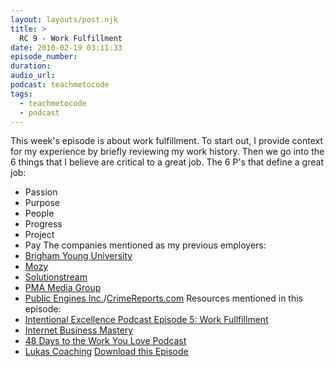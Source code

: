 ```yaml
---
layout: layouts/post.njk
title: >
  RC 9 - Work Fulfillment
date: 2010-02-19 03:11:33
episode_number:
duration:
audio_url:
podcast: teachmetocode
tags:
  - teachmetocode
  - podcast
---
```


This week's episode is about work fulfillment. To start out, I provide context for my experience by briefly reviewing my work history. Then we go into the 6 things that I believe are critical to a great job. The 6 P's that define a great job:

- Passion
- Purpose
- People
- Progress
- Project
- Pay
  <!--more-->The companies mentioned as my previous employers:
- [Brigham Young University](http://byu.edu)
- [Mozy](http://mozy.com)
- [Solutionstream](http://solutionstream.com)
- [PMA Media Group](http://pmamediagroup.com)
- [Public Engines Inc.](http://publicengines.com/)/[CrimeReports.com](http://crimereports.com)
  Resources mentioned in this episode:
- [Intentional Excellence Podcast Episode 5: Work Fullfillment](http://intentionalexcellencepodcast.com/iep-005-work-fulfillment/)
- [Internet Business Mastery](http://internetbusinessmastery.com)
- [48 Days to the Work You Love Podcast](http://48days.com)
- [Lukas Coaching](http://lukascoaching.com)
  [Download this Episode](http://media.libsyn.com/media/charlesmaxwood/RailsCoach009WorkFulfillment_2.mp3)
